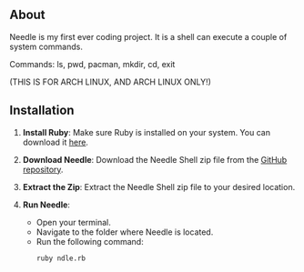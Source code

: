 ## About

Needle is my first ever coding project. It is a shell can execute a couple of system commands.

Commands: ls, pwd, pacman, mkdir, cd, exit

(THIS IS FOR ARCH LINUX, AND ARCH LINUX ONLY!)

## Installation

1. **Install Ruby**: Make sure Ruby is installed on your system. You can download it [here](https://www.ruby-lang.org/en/downloads/).

2. **Download Needle**: Download the Needle Shell zip file from the [GitHub repository](https://github.com/DayreaverDoesThings/Needle-Shell/tree/main).

3. **Extract the Zip**: Extract the Needle Shell zip file to your desired location.

4. **Run Needle**:
    - Open your terminal.
    - Navigate to the folder where Needle is located.
    - Run the following command:
      ```bash
      ruby ndle.rb
      ```
